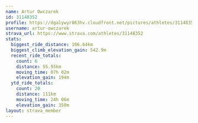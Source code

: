 ```yaml
---
name: Artur Owczarek
id: 31148352
profile: https://dgalywyr863hv.cloudfront.net/pictures/athletes/31148352/15906846/1/large.jpg
username: artur-owczarek
strava_url: https://www.strava.com/athletes/31148352
stats:
  biggest_ride_distance: 106.64km
  biggest_climb_elevation_gain: 542.9m
  recent_ride_totals:
    count: 6
    distance: 55.95km
    moving_time: 07h 02m
    elevation_gain: 194m
  ytd_ride_totals:
    count: 20
    distance: 111km
    moving_time: 24h 06m
    elevation_gain: 350m
layout: strava_member
--- 
```


